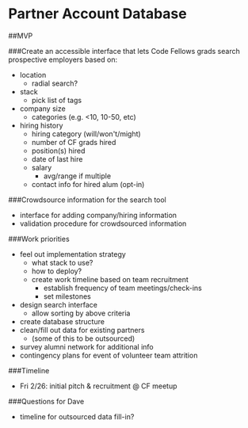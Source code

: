 # Partner Account Database

##MVP

###Create an accessible interface that lets Code Fellows grads search prospective employers based on:
* location
  * radial search?
* stack
  * pick list of tags
* company size
  * categories (e.g. <10, 10-50, etc)
* hiring history
  * hiring category (will/won't/might)
  * number of CF grads hired
  * position(s) hired
  * date of last hire
  * salary
    * avg/range if multiple
  * contact info for hired alum (opt-in)

###Crowdsource information for the search tool
* interface for adding company/hiring information
* validation procedure for crowdsourced information

###Work priorities
* feel out implementation strategy
  * what stack to use?
  * how to deploy?
  * create work timeline based on team recruitment
    * establish frequency of team meetings/check-ins
    * set milestones
* design search interface
  * allow sorting by above criteria
* create database structure
* clean/fill out data for existing partners
  * (some of this to be outsourced)
* survey alumni network for additional info
* contingency plans for event of volunteer team attrition

###Timeline
* Fri 2/26: initial pitch & recruitment @ CF meetup

###Questions for Dave
* timeline for outsourced data fill-in?
